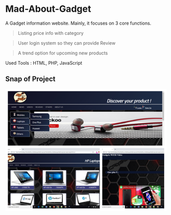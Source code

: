 # Mad-About-Gadget

A Gadget information website. Mainly, it focuses on 3 core functions.

>Listing price info with category

>User login system so they can provide Review

>A trend option for upcoming new products

Used Tools : HTML, PHP, JavaScript

<h2>Snap of Project</h2>

![](ScreenShot.jpg)

